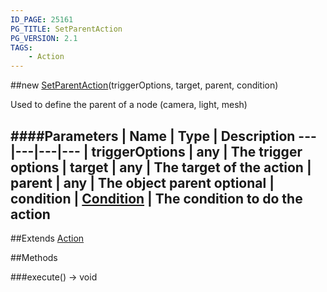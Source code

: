 ```yaml
---
ID_PAGE: 25161
PG_TITLE: SetParentAction
PG_VERSION: 2.1
TAGS:
    - Action
---
```

##new [SetParentAction](/classes/SetParentAction)(triggerOptions, target, parent, condition)




Used to define the parent of a node (camera, light, mesh)






####Parameters
 | Name | Type | Description
---|---|---|---
 | triggerOptions | any | The trigger options
 | target | any | The target of the action
 | parent | any | The object parent
optional | condition | [Condition](/classes/Condition) | The condition to do the action
---

##Extends
 [Action](/classes/Action)


##Methods

###execute() &rarr; void


